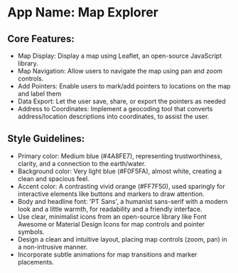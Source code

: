 # **App Name**: Map Explorer

## Core Features:

- Map Display: Display a map using Leaflet, an open-source JavaScript library.
- Map Navigation: Allow users to navigate the map using pan and zoom controls.
- Add Pointers: Enable users to mark/add pointers to locations on the map and label them
- Data Export: Let the user save, share, or export the pointers as needed
- Address to Coordinates: Implement a geocoding tool that converts address/location descriptions into coordinates, to assist the user.

## Style Guidelines:

- Primary color: Medium blue (#4A8FE7), representing trustworthiness, clarity, and a connection to the earth/water.
- Background color: Very light blue (#F0F5FA), almost white, creating a clean and spacious feel.
- Accent color: A contrasting vivid orange (#FF7F50), used sparingly for interactive elements like buttons and markers to draw attention.
- Body and headline font: 'PT Sans', a humanist sans-serif with a modern look and a little warmth, for readability and a friendly interface.
- Use clear, minimalist icons from an open-source library like Font Awesome or Material Design Icons for map controls and pointer symbols.
- Design a clean and intuitive layout, placing map controls (zoom, pan) in a non-intrusive manner.
- Incorporate subtle animations for map transitions and marker placements.